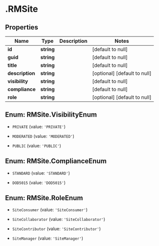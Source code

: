 # .RMSite

## Properties
Name | Type | Description | Notes
------------ | ------------- | ------------- | -------------
**id** | **string** |  | [default to null]
**guid** | **string** |  | [default to null]
**title** | **string** |  | [default to null]
**description** | **string** |  | [optional] [default to null]
**visibility** | **string** |  | [default to null]
**compliance** | **string** |  | [default to null]
**role** | **string** |  | [optional] [default to null]


<a name="RMSite.VisibilityEnum"></a>
## Enum: RMSite.VisibilityEnum


* `PRIVATE` (value: `'PRIVATE'`)

* `MODERATED` (value: `'MODERATED'`)

* `PUBLIC` (value: `'PUBLIC'`)




<a name="RMSite.ComplianceEnum"></a>
## Enum: RMSite.ComplianceEnum


* `STANDARD` (value: `'STANDARD'`)

* `DOD5015` (value: `'DOD5015'`)




<a name="RMSite.RoleEnum"></a>
## Enum: RMSite.RoleEnum


* `SiteConsumer` (value: `'SiteConsumer'`)

* `SiteCollaborator` (value: `'SiteCollaborator'`)

* `SiteContributor` (value: `'SiteContributor'`)

* `SiteManager` (value: `'SiteManager'`)




